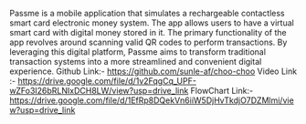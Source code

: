 Passme is a mobile application that simulates a rechargeable contactless smart card electronic money system. The app allows users to have a virtual smart card with digital money stored in it. The primary functionality of the app revolves around scanning valid QR codes to perform transactions. By leveraging this digital platform, Passme aims to transform traditional transaction systems into a more streamlined and convenient digital experience.
Github Link:- https://github.com/sunle-af/choo-choo 
Video Link :- https://drive.google.com/file/d/1v2FqgCq_UPF-wZFo3I26bRLNIxDCH8LW/view?usp=drive_link 
FlowChart Link:- https://drive.google.com/file/d/1EfRp8DQekVn6iiW5DjHvTkdjO7DZMlmi/view?usp=drive_link 
 
